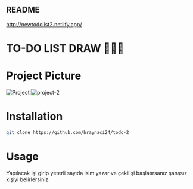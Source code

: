 
## README 
http://newtodolist2.netlify.app/

# TO-DO LIST DRAW  🧾🧾🧾

# Project Picture
![Project](https://user-images.githubusercontent.com/75997729/119136337-35ebf580-ba48-11eb-8193-6c9623188824.png)
![project-2](https://user-images.githubusercontent.com/75997729/119136439-5320c400-ba48-11eb-8fb3-109f3fb5fa7e.png)

# Installation

```bash
git clone https://github.com/braynaci24/todo-2
```

# Usage 

Yapılacak işi girip yeterli sayıda isim yazar ve çekilişi başlatırsanız şanşsız kişiyi belirlersiniz.
